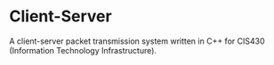 # Client-Server
A client-server packet transmission system written in C++ for CIS430 (Information Technology Infrastructure). 
